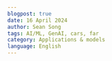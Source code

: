 ```yaml
---
blogpost: true
date: 16 April 2024
author: Sean Song
tags: AI/ML, GenAI, cars, far 
category: Applications & models
language: English
---
```

